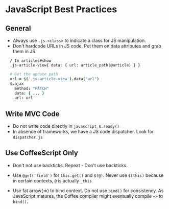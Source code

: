 # JavaScript Best Practices

## General
* Always use `.js-<class>` to indicate a class for JS manipulation.
* Don't hardcode URLs in JS code. Put them on data attributes and grab them in JS.
```haml
  / In articles#show
  .js-article-view{ data: { url: article_path(@article) } }
```

```coffeescript
  # Get the update path
  url = $('.js-article-view').data("url")
  $.ajax
    method: "PATCH"
    data: { ... }
    url: url
```

## Write MVC Code
* Do not write code directly in `javascript $.ready()`
* In absence of frameworks, we have a JS code dispatcher. Look for `dispatcher.js`


## Use CoffeeScript Only
* Don't not use backticks. Repeat - Don't use backticks.

* Use `@get('field')` for `this.get()` and `$(@)`. Never use `$(this)` because in certain contexts, `@` is actually `_this`

* Use fat arrow(=>) to bind context. Do not use `bind()` for consistency. As JavaScript matures, the Coffee compiler might eventually compile `=>` to `bind()`.
